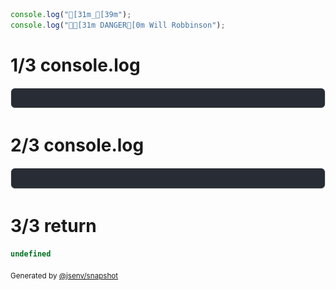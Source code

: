 ```js
console.log("[31m_[39m");
console.log("🤖[31m DANGER[0m Will Robbinson");
```

# 1/3 console.log

![img](4_console_ansi_many/console.log.svg)

# 2/3 console.log

![img](4_console_ansi_many/console.log_1.svg)

# 3/3 return

```js
undefined
```

<sub>
  Generated by <a href="https://github.com/jsenv/core/tree/main/packages/independent/snapshot">@jsenv/snapshot</a>
</sub>